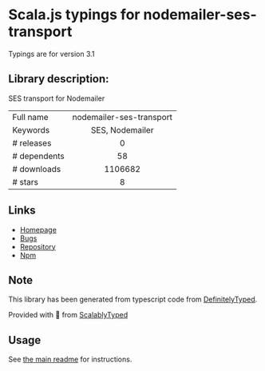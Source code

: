 
# Scala.js typings for nodemailer-ses-transport

Typings are for version 3.1

## Library description:
SES transport for Nodemailer

|                    |                 |
| ------------------ | :-------------: |
| Full name          | nodemailer-ses-transport |
| Keywords           | SES, Nodemailer |
| # releases         | 0 |
| # dependents       | 58 |
| # downloads        | 1106682 |
| # stars            | 8 |

## Links
- [Homepage](http://github.com/andris9/nodemailer-ses-transport)
- [Bugs](https://github.com/andris9/nodemailer-ses-transport/issues)
- [Repository](https://github.com/andris9/nodemailer-ses-transport)
- [Npm](https://www.npmjs.com/package/nodemailer-ses-transport)
    


## Note
This library has been generated from typescript code from [DefinitelyTyped](https://definitelytyped.org).

Provided with :purple_heart: from [ScalablyTyped](https://github.com/oyvindberg/ScalablyTyped)

## Usage
See [the main readme](../../readme.md) for instructions.


